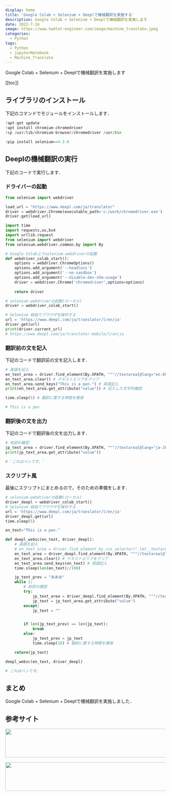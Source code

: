 ```yaml
---
display: home
title: 'Google Colab + Selenium + Deeplで機械翻訳を実施する'
description: Google Colab + Selenium + Deeplで機械翻訳を実施します
date: 2022-7-16
image: https://www.hamlet-engineer.com/image/machine_translate.jpeg
categories: 
  - Python
tags:
  - Python
  - jupyterNotebook
  - Machine_Translate
---
```


Google Colab + Selenium + Deeplで機械翻訳を実施します

<!-- https://www.hamlet-engineer.com -->
<!-- ![](/image/ChordDiagram.png) -->

<!-- more -->

<ClientOnly>
  <CallInArticleAdsense />
</ClientOnly>

[[toc]]

## ライブラリのインストール
下記のコマンドでモジュールをインストールします．

```python
!apt-get update
!apt install chromium-chromedriver
!cp /usr/lib/chromium-browser/chromedriver /usr/bin

!pip install selenium==4.3.0
```

## Deeplの機械翻訳の実行
下記のコードで実行します．

### ドライバーの起動

```python
from selenium import webdriver  

load_url = "https://www.deepl.com/ja/translator"
driver = webdriver.Chrome(executable_path='c:/work/chromedriver.exe')  #  driver = webdriver.Chrome()
driver.get(load_url)

import time
import requests,os,bs4
import urllib.request
from selenium import webdriver
from selenium.webdriver.common.by import By

# Google Colab上でselenium.webdriverの起動
def webdriver_colab_start():
    options = webdriver.ChromeOptions()
    options.add_argument('--headless')
    options.add_argument('--no-sandbox')
    options.add_argument('--disable-dev-shm-usage')
    driver = webdriver.Chrome('chromedriver',options=options)
    
    return driver

# selenium.webdriverの起動(ローカル)
driver = webdriver_colab_start()

# Selenium 経由でブラウザを操作する
url = 'https://www.deepl.com/ja/translator/l/en/ja'
driver.get(url)
print(driver.current_url)
# https://www.deepl.com/ja/translator-mobile/l/en/ja
```

### 翻訳前の文を記入
下記のコードで翻訳前の文を記入します．

```python
# 英語を記入
en_text_area = driver.find_element(By.XPATH, """//textarea[@lang="en-EN"]""")
en_text_area.clear() # テキストエリアをクリア
en_text_area.send_keys("This is a pen.") # 英語記入
print(en_text_area.get_attribute("value")) # 記入した文字列確認

time.sleep(5) # 翻訳に要する時間を確保

# This is a pen.
```

### 翻訳後の文を出力
下記のコードで翻訳後の文を出力します．

```python
# 和訳の確認
jp_text_area = driver.find_element(By.XPATH, """//textarea[@lang="ja-JP"]""")
print(jp_text_area.get_attribute("value"))

# 'これはペンです。'
```

### スクリプト風
最後にスクリプトにまとめるので，そのための準備をします．

```python
# selenium.webdriverの起動(ローカル)
driver_deepl = webdriver_colab_start()
# Selenium 経由でブラウザを操作する
url = 'https://www.deepl.com/ja/translator/l/en/ja'
driver_deepl.get(url)
time.sleep(5)
```

```python
en_text="This is a pen."

def deepl_websc(en_text, driver_deepl):
    # 英語を記入
    # en_text_area = driver.find_element_by_css_selector(".lmt__textarea.lmt__source_textarea.lmt__textarea_base_style") # 英語のテキストエリア
    en_text_area = driver_deepl.find_element(By.XPATH, """//textarea[@lang="en-EN"]""")
    en_text_area.clear() # テキストエリアをクリア
    en_text_area.send_keys(en_text) # 英語記入
    time.sleep(len(en_text)//100)

    jp_text_prev = "あああ"
    while 1:
        # 和訳の確認
        try:
            jp_text_area = driver_deepl.find_element(By.XPATH, """//textarea[@lang="ja-JP"]""")
            jp_text = jp_text_area.get_attribute("value")
        except:
            jp_text = ""


        if len(jp_text_prev) == len(jp_text):
            break
        else:
            jp_text_prev = jp_text
            time.sleep(10) # 翻訳に要する時間を確保

    return(jp_text)

deepl_websc(en_text, driver_deepl)

# これはペンです。
```


## まとめ
Google Colab + Selenium + Deeplで機械翻訳を実施しました．

## 参考サイト



<ClientOnly>
  <CallInArticleAdsense />
</ClientOnly>

<!-- TechAcademy -->
<a href="//af.moshimo.com/af/c/click?a_id=2604050&p_id=1555&pc_id=2816&pl_id=29835&guid=ON" rel="nofollow" referrerpolicy="no-referrer-when-downgrade"><img src="//image.moshimo.com/af-img/0866/000000029835.jpg" width="728" height="90" style="border:none;"></a><img src="//i.moshimo.com/af/i/impression?a_id=2604050&p_id=1555&pc_id=2816&pl_id=29835" width="1" height="1" style="border:none;">

<!-- テックキャンプ -->
<a href="//af.moshimo.com/af/c/click?a_id=2641145&p_id=1770&pc_id=3386&pl_id=25847&guid=ON" rel="nofollow" referrerpolicy="no-referrer-when-downgrade"><img src="//image.moshimo.com/af-img/1115/000000025847.png" width="728" height="90" style="border:none;"></a><img src="//i.moshimo.com/af/i/impression?a_id=2641145&p_id=1770&pc_id=3386&pl_id=25847" width="1" height="1" style="border:none;">
